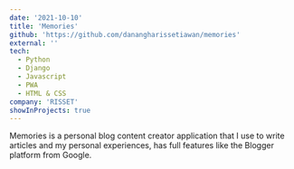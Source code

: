 ```yaml
---
date: '2021-10-10'
title: 'Memories'
github: 'https://github.com/danangharissetiawan/memories'
external: ''
tech:
  - Python
  - Django
  - Javascript
  - PWA
  - HTML & CSS
company: 'RISSET'
showInProjects: true
---
```


Memories is a personal blog content creator application that I use to write articles and my personal experiences, has full features like the Blogger platform from Google.
